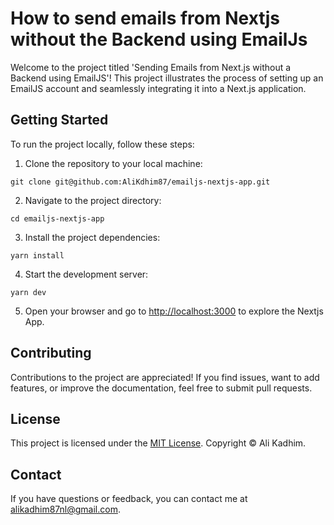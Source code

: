 # How to send emails from Nextjs without the Backend using EmailJs

Welcome to the project titled 'Sending Emails from Next.js without a Backend using EmailJS'! This project illustrates the process of setting up an EmailJS account and seamlessly integrating it into a Next.js application.

## Getting Started

To run the project locally, follow these steps:

1. Clone the repository to your local machine:

```shell
git clone git@github.com:AliKdhim87/emailjs-nextjs-app.git

```

2. Navigate to the project directory:

```shell
cd emailjs-nextjs-app

```

3. Install the project dependencies:

```shell
yarn install

```

4. Start the development server:

```shell
yarn dev
```

5. Open your browser and go to [http://localhost:3000](http://localhost:3000) to explore the Nextjs App.

## Contributing

Contributions to the project are appreciated! If you find issues, want to add features, or improve the documentation, feel free to submit pull requests.

## License

This project is licensed under the [MIT License](./LICENSE). Copyright © Ali Kadhim.

## Contact

If you have questions or feedback, you can contact me at [alikadhim87nl@gmail.com](mailto:alikadhim87nl@gmail.com).